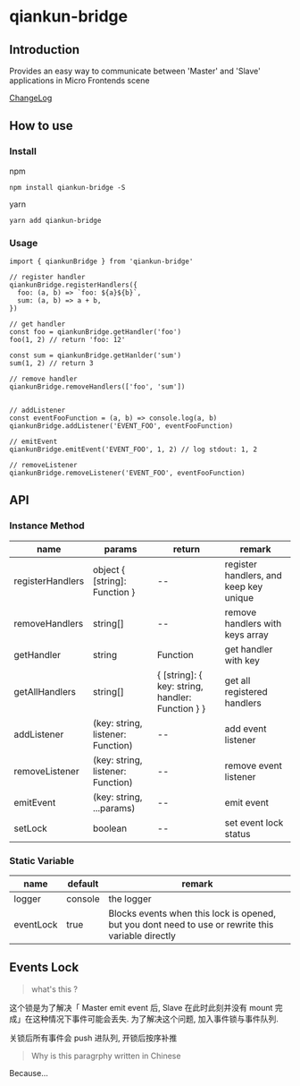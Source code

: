 # qiankun-bridge
## Introduction
Provides an easy way to communicate between 'Master' and 'Slave' applications in Micro Frontends scene

[ChangeLog](/changelog.md)

## How to use
### Install
npm
```
npm install qiankun-bridge -S
```

yarn
```
yarn add qiankun-bridge
```

### Usage
```
import { qiankunBridge } from 'qiankun-bridge'

// register handler
qiankunBridge.registerHandlers({
  foo: (a, b) => `foo: ${a}${b}`,
  sum: (a, b) => a + b,
})

// get handler
const foo = qiankunBridge.getHandler('foo')
foo(1, 2) // return 'foo: 12'

const sum = qiankunBridge.getHanlder('sum')
sum(1, 2) // return 3

// remove handler
qiankunBridge.removeHandlers(['foo', 'sum'])


// addListener
const eventFooFunction = (a, b) => console.log(a, b)
qiankunBridge.addListener('EVENT_FOO', eventFooFunction)

// emitEvent
qiankunBridge.emitEvent('EVENT_FOO', 1, 2) // log stdout: 1, 2

// removeListener
qiankunBridge.removeListener('EVENT_FOO', eventFooFunction)
```


## API
### Instance Method
| name | params | return | remark |
| -- | -- | -- | -- |
| registerHandlers | object { [string]: Function } | -- | register handlers, and keep key unique |
| removeHandlers | string[] | -- | remove handlers with keys array |
| getHandler | string | Function | get handler with key |
| getAllHandlers | string[] | { [string]: { key: string, handler: Function } } | get all registered handlers |
| addListener | (key: string, listener: Function) | -- | add event listener |
| removeListener | (key: string, listener: Function) | -- | remove event listener |
| emitEvent | (key: string, ...params) | -- | emit event |
| setLock | boolean | -- | set event lock status |

### Static Variable
| name | default | remark |
| -- | -- | -- |
| logger | console | the logger |
| eventLock | true | Blocks events when this lock is opened, but you dont need to use or rewrite this variable directly |

## Events Lock
> what's this ?

这个锁是为了解决「 Master emit event 后, Slave 在此时此刻并没有 mount 完成」在这种情况下事件可能会丢失. 为了解决这个问题, 加入事件锁与事件队列.

关锁后所有事件会 push 进队列, 开锁后按序补推

> Why is this paragrphy written in Chinese

Because...